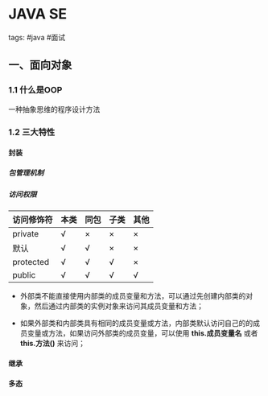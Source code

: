 # JAVA SE
tags: #java #面试

## 一、面向对象

### 1.1 什么是OOP

一种抽象思维的程序设计方法

### 1.2 三大特性

#### 封装

##### 包管理机制

##### 访问权限

| 访问修饰符 | 本类 | 同包 | 子类 | 其他 |
| ---------- | ---- | ---- | ---- | ---- |
| private    | √    | ×    | ×    | ×    |
| 默认       | √    | √    | ×    | ×    |
| protected  | √    | √    | √    | ×    |
| public     | √    | √    | √    | √    |

- 外部类不能直接使用内部类的成员变量和方法，可以通过先创建内部类的对象，然后通过内部类的实例对象来访问其成员变量和方法；

- 如果外部类和内部类具有相同的成员变量或方法，内部类默认访问自己的的成员变量或方法，如果访问外部类的成员变量，可以使用 **this.成员变量名** 或者 **this.方法()** 来访问；

#### 继承

#### 多态


